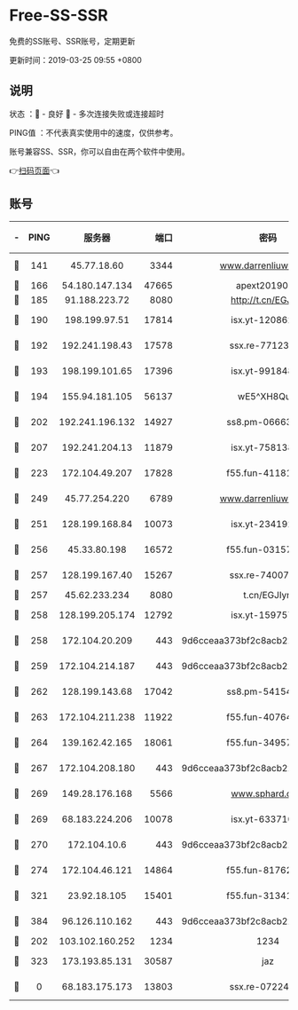 # Free-SS-SSR

免费的SS账号、SSR账号，定期更新

更新时间：2019-03-25 09:55 +0800

## 说明

状态     ：🙂 - 良好 🙁 - 多次连接失败或连接超时

PING值   ：不代表真实使用中的速度，仅供参考。

账号兼容SS、SSR，你可以自由在两个软件中使用。

👉[扫码页面](https://liesauer.github.io/Free-SS-SSR/)👈

## 账号

|-|PING|服务器|端口|密码|加密方式|区域|
|:----:|:----:|:-----:|-----:|:----:|:----:|:----:|
|🙂|141|45.77.18.60|3344|www.darrenliuwei.com|aes-256-cfb|JP|
|🙂|166|54.180.147.134|47665|apext2019001|chacha20|KR|
|🙂|185|91.188.223.72|8080|http://t.cn/EGJIyrl|rc4-md5|RU|
|🙂|190|198.199.97.51|17814|isx.yt-12086215|aes-256-cfb|US|
|🙂|192|192.241.198.43|17578|ssx.re-77123954|aes-256-cfb|US|
|🙂|193|198.199.101.65|17396|isx.yt-99184833|aes-256-cfb|US|
|🙂|194|155.94.181.105|56137|wE5^XH8Quw|aes-256-cfb|US|
|🙂|202|192.241.196.132|14927|ss8.pm-06663681|aes-256-cfb|US|
|🙂|207|192.241.204.13|11879|isx.yt-75813840|aes-256-cfb|US|
|🙂|223|172.104.49.207|17828|f55.fun-41181954|aes-256-cfb|SG|
|🙂|249|45.77.254.220|6789|www.darrenliuwei.com|aes-256-cfb|SG|
|🙂|251|128.199.168.84|10073|isx.yt-23419298|aes-256-cfb|SG|
|🙂|256|45.33.80.198|16572|f55.fun-03157476|aes-256-cfb|US|
|🙂|257|128.199.167.40|15267|ssx.re-74007655|aes-256-cfb|SG|
|🙂|257|45.62.233.234|8080|t.cn/EGJIyrl|rc4-md5|CA|
|🙂|258|128.199.205.174|12792|isx.yt-15975702|aes-256-cfb|SG|
|🙂|258|172.104.20.209|443|9d6cceaa373bf2c8acb22e60b6a58be6|aes-256-cfb|US|
|🙂|259|172.104.214.187|443|9d6cceaa373bf2c8acb22e60b6a58be6|aes-256-cfb|US|
|🙂|262|128.199.143.68|17042|ss8.pm-54154512|aes-256-cfb|SG|
|🙂|263|172.104.211.238|11922|f55.fun-40764829|aes-256-cfb|US|
|🙂|264|139.162.42.165|18061|f55.fun-34957987|aes-256-cfb|SG|
|🙂|267|172.104.208.180|443|9d6cceaa373bf2c8acb22e60b6a58be6|aes-256-cfb|US|
|🙂|269|149.28.176.168|5566|www.sphard.com|aes-256-cfb|AU|
|🙂|269|68.183.224.206|10078|isx.yt-63371091|aes-256-cfb|SG|
|🙂|270|172.104.10.6|443|9d6cceaa373bf2c8acb22e60b6a58be6|aes-256-cfb|US|
|🙂|274|172.104.46.121|14864|f55.fun-81762939|aes-256-cfb|SG|
|🙂|321|23.92.18.105|15401|f55.fun-31341168|aes-256-cfb|US|
|🙂|384|96.126.110.162|443|9d6cceaa373bf2c8acb22e60b6a58be6|aes-256-cfb|US|
|🙂|202|103.102.160.252|1234|1234|rc4-md5|JP|
|🙁|323|173.193.85.131|30587|jaz|aes-256-cfb|US|
|🙁|0|68.183.175.173|13803|ssx.re-07224116|aes-256-cfb|US|
